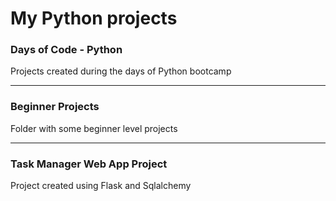 # My Python projects

<h3>Days of Code - Python </h3>
<p>Projects created during the days of Python bootcamp

<hr>

<h3>Beginner Projects</h3>
<p>Folder with some beginner level projects

<hr>

<h3>Task Manager Web App Project</h3>
<p>Project created using Flask and Sqlalchemy
